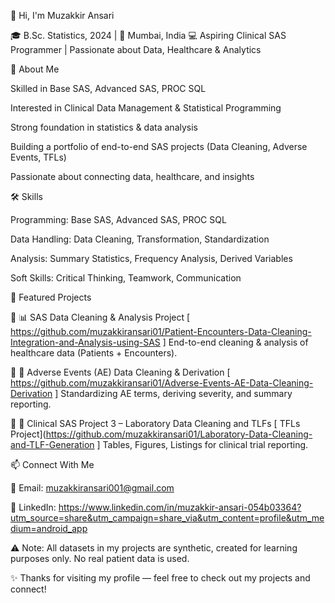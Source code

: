 👋 Hi, I'm Muzakkir Ansari

🎓 B.Sc. Statistics, 2024 | 📍 Mumbai, India
💻 Aspiring Clinical SAS Programmer | Passionate about Data, Healthcare & Analytics

🚀 About Me

Skilled in Base SAS, Advanced SAS, PROC SQL

Interested in Clinical Data Management & Statistical Programming

Strong foundation in statistics & data analysis

Building a portfolio of end-to-end SAS projects (Data Cleaning, Adverse Events, TFLs)

Passionate about connecting data, healthcare, and insights

🛠️ Skills

Programming: Base SAS, Advanced SAS, PROC SQL

Data Handling: Data Cleaning, Transformation, Standardization

Analysis: Summary Statistics, Frequency Analysis, Derived Variables

Soft Skills: Critical Thinking, Teamwork, Communication

📂 Featured Projects

🔹 📊 SAS Data Cleaning & Analysis Project [ https://github.com/muzakkiransari01/Patient-Encounters-Data-Cleaning-Integration-and-Analysis-using-SAS ]
    End-to-end cleaning & analysis of healthcare data (Patients + Encounters).

🔹 💊 Adverse Events (AE) Data Cleaning & Derivation [ https://github.com/muzakkiransari01/Adverse-Events-AE-Data-Cleaning-Derivation ]
       Standardizing AE terms, deriving severity, and summary reporting.

🔹 📑 Clinical SAS Project 3 – Laboratory Data Cleaning and TLFs [ TFLs Project](https://github.com/muzakkiransari01/Laboratory-Data-Cleaning-and-TLF-Generation ]
       Tables, Figures, Listings for clinical trial reporting.

📫 Connect With Me

📧 Email: muzakkiransari001@gmail.com

💼 LinkedIn:
https://www.linkedin.com/in/muzakkir-ansari-054b03364?utm_source=share&utm_campaign=share_via&utm_content=profile&utm_medium=android_app 

⚠️ Note: All datasets in my projects are synthetic, created for learning purposes only. No real patient data is used.

✨ Thanks for visiting my profile — feel free to check out my projects and connect!
